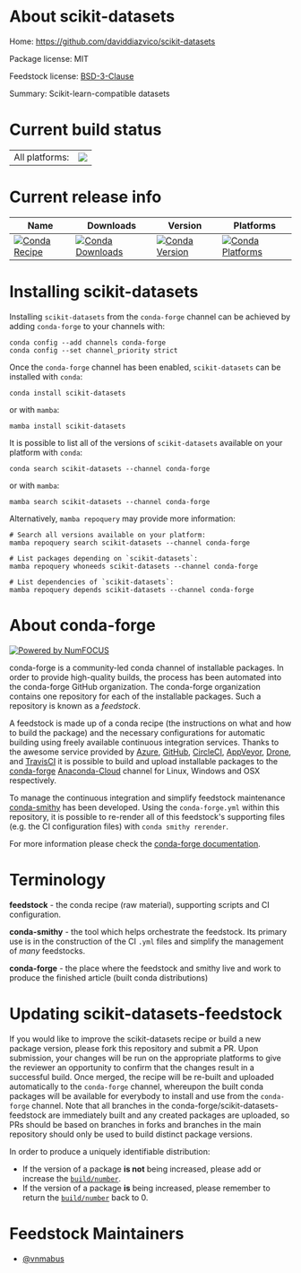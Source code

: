 About scikit-datasets
=====================

Home: https://github.com/daviddiazvico/scikit-datasets

Package license: MIT

Feedstock license: [BSD-3-Clause](https://github.com/conda-forge/scikit-datasets-feedstock/blob/main/LICENSE.txt)

Summary: Scikit-learn-compatible datasets

Current build status
====================


<table><tr><td>All platforms:</td>
    <td>
      <a href="https://dev.azure.com/conda-forge/feedstock-builds/_build/latest?definitionId=15884&branchName=main">
        <img src="https://dev.azure.com/conda-forge/feedstock-builds/_apis/build/status/scikit-datasets-feedstock?branchName=main">
      </a>
    </td>
  </tr>
</table>

Current release info
====================

| Name | Downloads | Version | Platforms |
| --- | --- | --- | --- |
| [![Conda Recipe](https://img.shields.io/badge/recipe-scikit--datasets-green.svg)](https://anaconda.org/conda-forge/scikit-datasets) | [![Conda Downloads](https://img.shields.io/conda/dn/conda-forge/scikit-datasets.svg)](https://anaconda.org/conda-forge/scikit-datasets) | [![Conda Version](https://img.shields.io/conda/vn/conda-forge/scikit-datasets.svg)](https://anaconda.org/conda-forge/scikit-datasets) | [![Conda Platforms](https://img.shields.io/conda/pn/conda-forge/scikit-datasets.svg)](https://anaconda.org/conda-forge/scikit-datasets) |

Installing scikit-datasets
==========================

Installing `scikit-datasets` from the `conda-forge` channel can be achieved by adding `conda-forge` to your channels with:

```
conda config --add channels conda-forge
conda config --set channel_priority strict
```

Once the `conda-forge` channel has been enabled, `scikit-datasets` can be installed with `conda`:

```
conda install scikit-datasets
```

or with `mamba`:

```
mamba install scikit-datasets
```

It is possible to list all of the versions of `scikit-datasets` available on your platform with `conda`:

```
conda search scikit-datasets --channel conda-forge
```

or with `mamba`:

```
mamba search scikit-datasets --channel conda-forge
```

Alternatively, `mamba repoquery` may provide more information:

```
# Search all versions available on your platform:
mamba repoquery search scikit-datasets --channel conda-forge

# List packages depending on `scikit-datasets`:
mamba repoquery whoneeds scikit-datasets --channel conda-forge

# List dependencies of `scikit-datasets`:
mamba repoquery depends scikit-datasets --channel conda-forge
```


About conda-forge
=================

[![Powered by
NumFOCUS](https://img.shields.io/badge/powered%20by-NumFOCUS-orange.svg?style=flat&colorA=E1523D&colorB=007D8A)](https://numfocus.org)

conda-forge is a community-led conda channel of installable packages.
In order to provide high-quality builds, the process has been automated into the
conda-forge GitHub organization. The conda-forge organization contains one repository
for each of the installable packages. Such a repository is known as a *feedstock*.

A feedstock is made up of a conda recipe (the instructions on what and how to build
the package) and the necessary configurations for automatic building using freely
available continuous integration services. Thanks to the awesome service provided by
[Azure](https://azure.microsoft.com/en-us/services/devops/), [GitHub](https://github.com/),
[CircleCI](https://circleci.com/), [AppVeyor](https://www.appveyor.com/),
[Drone](https://cloud.drone.io/welcome), and [TravisCI](https://travis-ci.com/)
it is possible to build and upload installable packages to the
[conda-forge](https://anaconda.org/conda-forge) [Anaconda-Cloud](https://anaconda.org/)
channel for Linux, Windows and OSX respectively.

To manage the continuous integration and simplify feedstock maintenance
[conda-smithy](https://github.com/conda-forge/conda-smithy) has been developed.
Using the ``conda-forge.yml`` within this repository, it is possible to re-render all of
this feedstock's supporting files (e.g. the CI configuration files) with ``conda smithy rerender``.

For more information please check the [conda-forge documentation](https://conda-forge.org/docs/).

Terminology
===========

**feedstock** - the conda recipe (raw material), supporting scripts and CI configuration.

**conda-smithy** - the tool which helps orchestrate the feedstock.
                   Its primary use is in the construction of the CI ``.yml`` files
                   and simplify the management of *many* feedstocks.

**conda-forge** - the place where the feedstock and smithy live and work to
                  produce the finished article (built conda distributions)


Updating scikit-datasets-feedstock
==================================

If you would like to improve the scikit-datasets recipe or build a new
package version, please fork this repository and submit a PR. Upon submission,
your changes will be run on the appropriate platforms to give the reviewer an
opportunity to confirm that the changes result in a successful build. Once
merged, the recipe will be re-built and uploaded automatically to the
`conda-forge` channel, whereupon the built conda packages will be available for
everybody to install and use from the `conda-forge` channel.
Note that all branches in the conda-forge/scikit-datasets-feedstock are
immediately built and any created packages are uploaded, so PRs should be based
on branches in forks and branches in the main repository should only be used to
build distinct package versions.

In order to produce a uniquely identifiable distribution:
 * If the version of a package **is not** being increased, please add or increase
   the [``build/number``](https://docs.conda.io/projects/conda-build/en/latest/resources/define-metadata.html#build-number-and-string).
 * If the version of a package **is** being increased, please remember to return
   the [``build/number``](https://docs.conda.io/projects/conda-build/en/latest/resources/define-metadata.html#build-number-and-string)
   back to 0.

Feedstock Maintainers
=====================

* [@vnmabus](https://github.com/vnmabus/)

